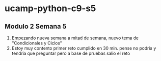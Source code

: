 # ucamp-python-c9-s5
## Modulo 2 Semana 5

1. Empezando nueva semana a mitad de semana, nuevo tema de "Condicionales y Ciclos"
2. Estoy muy contento primer reto cumplido en 30 min. pense no podria y tendria que preguntar pero a base de pruebas salio el reto
